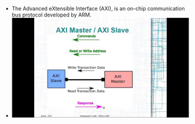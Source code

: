 - The Advanced eXtensible Interface (AXI), is an on-chip communication bus protocol developed by ARM.
- ![image.png](../assets/image_1651671191212_0.png)